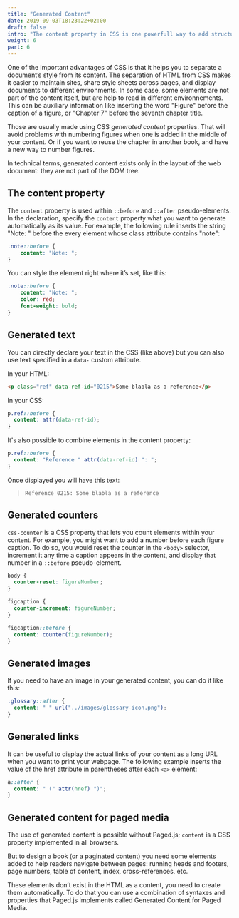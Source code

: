 ```yaml
---
title: "Generated Content"
date: 2019-09-03T18:23:22+02:00
draft: false
intro: "The content property in CSS is one powerfull way to add structure to your content, without fixing it in the HTML. Let’s check how the web manage those automatically created properties before we get to what Paged.js can create automatically"  
weight: 6
part: 6
---
```



One of the important advantages of CSS is that it helps you to separate a document’s style from its content. The separation of HTML from CSS makes it easier to maintain sites, share style sheets across pages, and display documents to different environments. In some case, some elements are not part of the content itself, but are help to read in different environnements. This can be auxiliary information like inserting the word "Figure" before the caption of a figure, or "Chapter 7" before the seventh chapter title.

Those are usually made using CSS _generated content_ properties. That will avoid problems with numbering figures when one is added in the middle of your content. Or if you want to reuse the chapter in another book, and have a new way to number figures.

In technical terms, generated content exists only in the layout of the web document: they are not part of the DOM tree.

## The content property

The `content` property is used within `::before` and `::after` pseudo-elements. In the declaration, specify the `content` property what you want to generate automatically as its value. For example, the following rule inserts the string "Note: " before the every element whose class attribute contains "note":

```css 
.note::before {
	content: "Note: ";
}
```


You can style the element right where it’s set, like this:

```css 
.note::before {
	content: "Note: ";
	color: red;
	font-weight: bold;
}
```


## Generated text

You can directly declare your text in the CSS (like above) but you can also use text specified in a `data-` custom attribute.

In your HTML:

```html
<p class="ref" data-ref-id="0215">Some blabla as a reference</p>
```


In your CSS:

```css 
p.ref::before {
  content: attr(data-ref-id);
}
```


It's also possible to combine elements in the content property:

```css 
p.ref::before {
  content: "Reference " attr(data-ref-id) ": ";
}
```


Once displayed you will have this text: 

> `Reference 0215: Some blabla as a reference`

## Generated counters

`css-counter` is a CSS property that lets you count elements within your content. For example, you might want to add a number before each figure caption. To do so, you would reset the counter in the `<body>` selector, increment it any time a caption appears in the content, and display that number in a `::before` pseudo-element.

```css 
body {
  counter-reset: figureNumber;
}

figcaption {
  counter-increment: figureNumber;
}

figcaption::before {
  content: counter(figureNumber);
}
```


## Generated images

If you need to have an image in your generated content, you can do it like this:

```css 
.glossary::after {
  content: " " url("../images/glossary-icon.png");
}
```


## Generated links

It can be useful to display the actual links of your content as a long URL when you want to print your webpage. The following example inserts the value of the href attribute in parentheses after each `<a>` element:

```css 
a::after {
  content: " (" attr(href) ")";
}
```


## Generated content for paged media

The use of generated content is possible without Paged.js; `content` is a CSS property implemented in all browsers.

But to design a book (or a paginated content) you need some elements added to help readers navigate between pages: running heads and footers, page numbers, table of content, index, cross-references, etc.

These elements don’t exist in the HTML as a content, you need to create them automatically. To do that you can use  a combination of syntaxes and properties that Paged.js implements called Generated Content for Paged Media.

